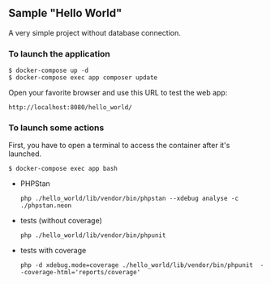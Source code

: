 ## Sample "Hello World"

A very simple project without database connection.

### To launch the application

```
$ docker-compose up -d 
$ docker-compose exec app composer update
```

Open your favorite browser and use this URL to test the web app:

`http://localhost:8080/hello_world/`


### To launch some actions

First, you have to open a terminal to access the container after it's launched.

`$ docker-compose exec app bash`


- PHPStan 

    `php ./hello_world/lib/vendor/bin/phpstan --xdebug analyse -c ./phpstan.neon`

- tests (without coverage)

    `php ./hello_world/lib/vendor/bin/phpunit`

- tests with coverage

    `php -d xdebug.mode=coverage ./hello_world/lib/vendor/bin/phpunit  --coverage-html='reports/coverage'`